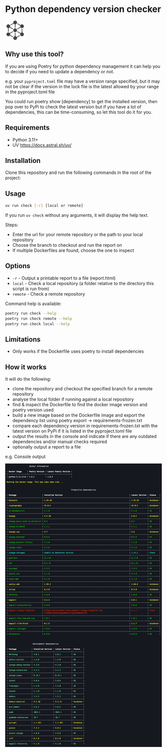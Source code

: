 # Python dependency version checker

![Icon](./docs/icon.png?raw=true "Icon")

## Why use this tool?

If you are using Poetry for python dependency management it can help you to decide if you need to update a dependency or not.

e.g. your `pyproject.toml` file may have a version range specified, but it may not be clear if the version in the lock file is the latest allowed by your range in the pyproject.toml file

You could run poetry show [dependency] to get the installed version, then pop over to PyPi to check the latest version but if you have a lot of dependencies, this can be time-consuming, so let this tool do it for you.

## Requirements

- Python 3.11+
- UV https://docs.astral.sh/uv/

## Installation

Clone this repository and run the following commands in the root of the project:

## Usage

```bash
uv run check [-r] [local or remote]
```

If you run `uv check` without any arguments, it will display the help text.

Steps:

- Enter the url for your remote repository or the path to your local repository
- Choose the branch to checkout and run the report on
- If multiple Dockerfiles are found, choose the one to inspect

## Options

- `-r` - Output a printable report to a file (report.html)
- `local` - Check a local repository (a folder relative to the directory this script is run from)
- `remote` - Check a remote repository

Command help is available:

```bash
poetry run check --help
poetry run check remote --help
poetry run check local --help
```

## Limitations

- Only works if the Dockerfile uses poetry to install dependencies

## How it works

It will do the following:

- clone the repository and checkout the specified branch for a remote repository
- analyse the local folder if running against a local repository
- find & inspect the Dockerfile to find the docker image version and poetry version used
- build a new image based on the Dockerfile image and export the dependency list using poetry export -> requirements-frozen.txt
- compare each dependency version in requirements-frozen.txt with the latest version on PyPi if it is listed in the pyproject.toml file
- output the results in the console and indicate if there are any outdated dependencies and/or manual checks required
- optionally output a report to a file

e.g. Console output

![Console ouput](./docs/console.jpg?raw=true "Console output")
